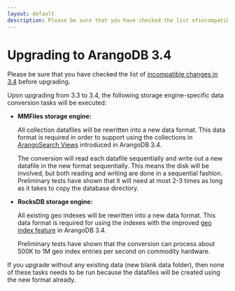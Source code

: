 ```yaml
---
layout: default
description: Please be sure that you have checked the list ofincompatible changes in 3
---
```

Upgrading to ArangoDB 3.4
=========================

Please be sure that you have checked the list of
[incompatible changes in 3.4](releasenotes-upgradingchanges34.html)
before upgrading.

Upon upgrading from 3.3 to 3.4, the following storage engine-specific data conversion tasks
will be executed:

- **MMFiles storage engine:**

  All collection datafiles will be rewritten into a
  new data format. This data format is required in order to support using the collections
  in [ArangoSearch Views](views-arangosearch.html) introduced in ArangoDB 3.4. 

  The conversion will read each datafile sequentially and write out a new datafile in the
  new format sequentially. This means the disk will be involved, but both reading and
  writing are done in a sequential fashion. Preliminary tests have shown that it will need 
  at most 2-3 times as long as it takes to copy the database directory.

- **RocksDB storage engine:**

  All existing geo indexes will be rewritten into a new 
  data format. This data format is required for using the indexes with the improved
  [geo index feature](indexing-geo.html) in ArangoDB 3.4. 
  
  Preliminary tests have shown that the conversion can process about 500K to 1M geo index 
  entries per second on commodity hardware.

If you upgrade without any existing data (new blank data folder), then none of these tasks
needs to be run because the datafiles will be created using the new format already.
